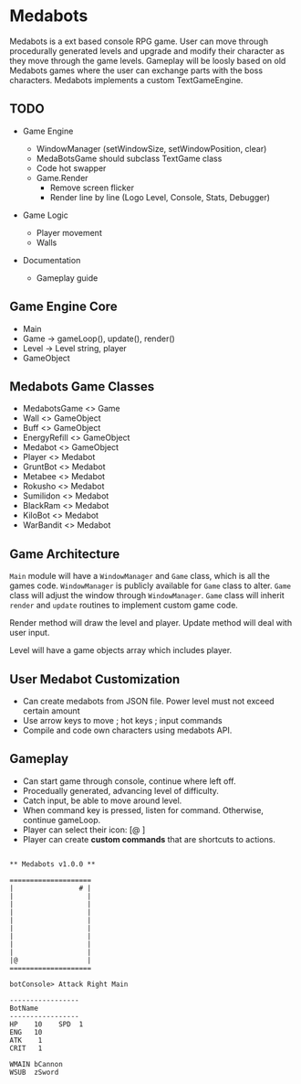 # Medabots #
Medabots is a ext based console RPG game. User can move through procedurally 
generated levels and upgrade and modify their character as they move through the
game levels. Gameplay will be loosly based on old Medabots games where the user
can exchange parts with the boss characters. Medabots implements a custom 
TextGameEngine.

## TODO ##
* Game Engine
    * WindowManager (setWindowSize, setWindowPosition, clear)
    * MedaBotsGame should subclass TextGame class
    * Code hot swapper
    * Game.Render
        * Remove screen flicker
        * Render line by line (Logo Level, Console, Stats, Debugger)

* Game Logic
    * Player movement
    * Walls

* Documentation
    * Gameplay guide

## Game Engine Core ##
* Main
* Game  -> gameLoop(), update(), render()
* Level -> Level string, player
* GameObject

## Medabots Game Classes ##
* MedabotsGame <> Game
* Wall <> GameObject
* Buff <> GameObject
* EnergyRefill <> GameObject
* Medabot <> GameObject
* Player <> Medabot
* GruntBot <> Medabot
* Metabee <> Medabot
* Rokusho <> Medabot
* Sumilidon <> Medabot
* BlackRam <> Medabot
* KiloBot <> Medabot
* WarBandit <> Medabot

## Game Architecture ##
`Main` module will have a `WindowManager` and `Game` class, which is all the 
games code.
`WindowManager` is publicly available for `Game` class to alter.
`Game` class will adjust the window through `WindowManager`.
`Game` class will inherit `render` and `update` routines to implement custom 
 game code.

Render method will draw the level and player.
Update method will deal with user input.

Level will have a game objects array which includes player.

## User Medabot Customization ##
* Can create medabots from JSON file. Power level must not exceed certain amount
* Use arrow keys to move ; hot keys ; input commands
* Compile and code own characters using medabots API. 

## Gameplay ##
* Can start game through console, continue where left off.
* Procedually generated, advancing level of difficulty.
* Catch input, be able to move around level.
* When command key is pressed, listen for command. Otherwise, continue gameLoop.
* Player can select their icon: [@ ]
* Player can create **custom commands** that are shortcuts to actions.
```

** Medabots v1.0.0 **

====================
|                # |
|                  |
|                  |
|                  |
|                  |
|                  |
|                  |
|                  |
|                  |
|@                 |
====================

botConsole> Attack Right Main

-----------------
BotName
-----------------
HP    10    SPD  1
ENG   10    
ATK    1
CRIT   1

WMAIN bCannon
WSUB  zSword
```